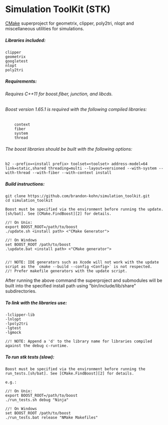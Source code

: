 # Simulation ToolKit (STK)
[CMake][1] superproject for geometrix, clipper, poly2tri, nlopt and miscellaneous utilities for simulations.

##### Libraries included: 

    clipper
    geometrix
    googletest
    nlopt
    poly2tri

##### Requirements:
###### Requires C++11 for boost.fiber, junction, and libcds.
###### Boost version 1.65.1 is required with the following compiled libraries:
        context
        fiber
        system
        thread

###### The boost libraries should be built with the following options:
    
    b2 --prefix=<install prefix> toolset=<toolset> address-model=64 link=static,shared threading=multi --layout=versioned --with-system --with-thread --with-fiber --with-context install
    
##### Build instructions:

    git clone https://github.com/brandon-kohn/simulation_toolkit.git
    cd simulation_toolkit
   
    Boost must be specified via the environment before running the update.[sh/bat]. See [CMake.FindBoost][2] for details.
    
    //! On Unix:
    export BOOST_ROOT=/path/to/boost
    ./update.sh <install path> <"CMake Generator">
    
    //! On Windows
    set BOOST_ROOT /path/to/boost
    .\update.bat <install path> <"CMake generator">


    //! NOTE: IDE generators such as Xcode will not work with the update script as the `cmake --build --config <Config>` is not respected. 
    //! Prefer makefile generators with the update script.
    
After running the above command the superproject and submodules will be built into the specified install path using "bin/include/lib/share" subdirectories.

##### To link with the libraries use:

    -lclipper-lib
    -lnlopt
    -lpoly2tri
    -lgtest
    -lgmock
    
    //! NOTE: Append a 'd' to the library name for libraries compiled against the debug c-runtime.
    
##### To run stk tests (slow):

    Boost must be specified via the environment before running the run_tests.[sh/bat]. See [CMake.FindBoost][2] for details.
    
    e.g.:
    
    //! On Unix:
    export BOOST_ROOT=/path/to/boost
    ./run_tests.sh debug "Ninja"
    
    //! On Windows
    set BOOST_ROOT /path/to/boost
    ./run_tests.bat release "NMake Makefiles"

[1]: https://cmake.org/
[2]: https://cmake.org/cmake/help/v3.0/module/FindBoost.html
